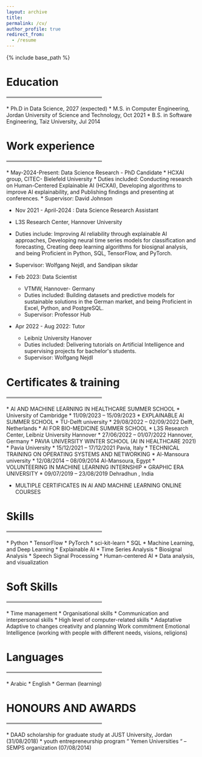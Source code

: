 ```yaml
---
layout: archive
title: 
permalink: /cv/
author_profile: true
redirect_from:
  - /resume
---
```


{% include base_path %}

Education
======
<hr style="border-top: 3px solid lightgray; margin: 20px 0; width: 50%; text-align: left;">
* Ph.D in Data Science, 2027 (expected)
* M.S. in Computer Engineering, Jordan University of Science and Technology, Oct 2021
* B.S. in Software Engineering, Taiz University, Jul 2014

Work experience
======
<hr style="border-top: 3px solid lightgray; margin: 20px 0; width: 50%; text-align: left;">
* May-2024-Present: Data Science Research - PhD Candidate
  * HCXAI group, CITEC- Bielefeld University
  * Duties included: Conducting research on Human-Centered Explainable AI (HCXAI), Developing algorithms to improve AI explainability, and Publishing findings and presenting at conferences.
  * Supervisor: David Johnson

* Nov 2021 - April-2024 : Data Science Research Assistant
*  L3S Research Center, Hannover University
* Duties include: Improving AI reliability through explainable AI approaches, Developing neural time series models for classification and forecasting, Creating deep learning algorithms for biosignal analysis, and being Proficient in Python, SQL, TensorFlow, and PyTorch. 
* Supervisor: Wolfgang Nejdl, and Sandipan sikdar

* Feb 2023: Data Scientist
  * VTMW, Hannover- Germany
  * Duties included: Building datasets and predictive models for sustainable solutions in the German market, and being Proficient in Excel, Python, and PostgreSQL.
  * Supervisor: Professor Hub

* Apr 2022 - Aug 2022: Tutor
  * Leibniz University Hanover
  * Duties included: Delivering tutorials on Artificial Intelligence and supervising projects for bachelor's students.
  * Supervisor: Wolfgang Nejdl
 
Certificates & training
======
<hr style="border-top: 3px solid lightgray; margin: 20px 0; width: 50%; text-align: left;">
* AI AND MACHINE LEARNING IN HEALTHCARE SUMMER SCHOOL
  * University of Cambridge
  * 11/09/2023 – 15/09/2023
* EXPLAINABLE AI SUMMER SCHOOL
  * TU-Delft university
  * 29/08/2022 – 02/09/2022 Delft, Netherlands
* AI FOR BIO-MEDICINE SUMMER SCHOOL
  * L3S Research Center, Leibniz University Hannover
  * 27/06/2022 – 01/07/2022 Hannover, Germany
* PAVIA UNIVERSITY WINTER SCHOOL (AI IN HEALTHCARE 2021)
  * Pavia University
  * 15/12/2021 – 17/12/2021 Pavia, Italy
* TECHNICAL TRAINING ON OPERATING SYSTEMS AND NETWORKING
  * Al-Mansoura university
  * 12/08/2014 – 08/09/2014 Al-Mansoura, Egypt
* VOLUNTEERING IN MACHINE LEARNING INTERNSHIP
  * GRAPHIC ERA UNIVERSITY
  * 09/07/2019 – 23/08/2019 Dehradhun , India
  
* MULTIPLE CERTIFICATES IN AI AND MACHINE LEARNING ONLINE COURSES


Skills
======
<hr style="border-top: 3px solid lightgray; margin: 20px 0; width: 50%; text-align: left;">
* Python
  * TensorFlow
  * PyTorch
  * sci-kit-learn
* SQL
* Machine Learning, and Deep Learning
  * Explainable AI
  * Time Series Analysis
  * Biosignal Analysis
  * Speech Signal Processing
  * Human-centered AI
  * Data analysis, and visualization


Soft Skills
======
<hr style="border-top: 3px solid lightgray; margin: 20px 0; width: 50%; text-align: left;">
* Time management
* Organisational skills
* Communication and interpersonal skills 
* High level of computer-related skills
* Adaptative Adaptive to changes creativity and planning Work commitment Emotional Intelligence (working with people with different needs, visions, religions)

Languages
======
<hr style="border-top: 3px solid lightgray; margin: 20px 0; width: 50%; text-align: left;">
* Arabic
* English
* German (learning)

HONOURS AND AWARDS
======
<hr style="border-top: 3px solid lightgray; margin: 20px 0; width: 50%; text-align: left;">
* DAAD scholarship for graduate study at JUST University, Jordan (31/08/2018)
* youth entrepreneurship program “ Yemen Universities “ – SEMPS organization (07/08/2014)
